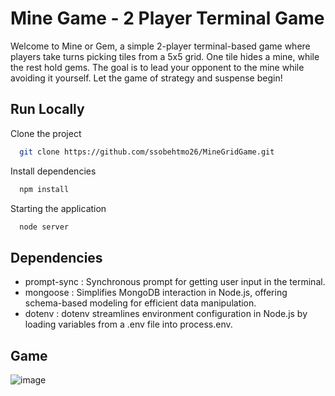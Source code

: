 
# Mine Game - 2 Player Terminal Game

Welcome to Mine or Gem, a simple 2-player terminal-based game where players take turns picking tiles from a 5x5 grid. One tile hides a mine, while the rest hold gems. The goal is to lead your opponent to the mine while avoiding it yourself. Let the game of strategy and suspense begin!

## Run Locally

Clone the project

```bash
  git clone https://github.com/ssobehtmo26/MineGridGame.git
```

Install dependencies

```bash
  npm install
```

Starting the application

```bash
  node server
```
## Dependencies

- prompt-sync : Synchronous prompt for getting user input in the terminal.
- mongoose : Simplifies MongoDB interaction in Node.js, offering schema-based modeling for efficient data manipulation.
- dotenv : dotenv streamlines environment configuration in Node.js by loading variables from a .env file into process.env.
  

## Game
![image](https://github.com/ssobehtmo26/MineGridGame/assets/95176555/a77bee7f-0a51-4833-9983-3b1d7bacb6e2)











